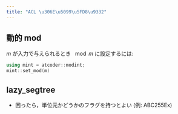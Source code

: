 ```yaml
---
title: "ACL \u306E\u5099\u5FD8\u9332"
---
```


## 動的 mod

$m$ が入力で与えられるとき $\mod m$ に設定するには:

``` cpp
using mint = atcoder::modint;
mint::set_mod(m)
```

## lazy_segtree

- 困ったら，単位元かどうかのフラグを持つとよい (例: ABC255Ex)